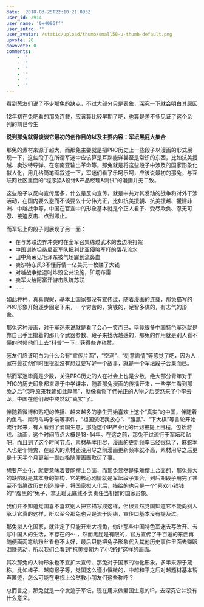```yaml
---
date: '2018-03-25T22:10:21.093Z'
user_id: 2914
user_name: '0x4096ff'
user_intro: ''
user_avatar: /static/upload/thumb/small50-u-thumb-default.png
upvote: 20
downvote: 0
comments:
    - ''
    - ''
    - ''
    - ''
    - ''
    - ''
---
```


看到葱友们说了不少那兔的缺点，不过大部分只是表象，深究一下就会明白其原因

12年初在兔吧看的那兔连载，应该算比较早期了吧，也算是差不多见证了这个系列的前世今生  

**说到那兔就得谈谈它最初的创作目的以及主要内容：军坛黑屁大集合**

那兔的素材来源于超大，而那兔主要就是把PRC历史上一些段子以漫画的形式展现一下，这些段子在所谓军迷中应该算是耳熟能详甚至是常识的东西，比如抗美援越、卖沙特导弹、在东南亚输出革命等，那兔就是将这些段子中涉及的国家形象化拟人化，用几格简笔画叙述一下，军迷们看了乐呵乐呵，应该说最初的那兔，与互联网社区里面的“程序猿&设计&产品经理&测试”的漫画并无二致。

这些段子以反向宣传居多，什么是反向宣传，就是中共对其发动的战争和对外干涉活动，在国内要么避而不谈要么十分伟光正，比如抗美援朝、抗美援越、援建非洲、中越战争等，中国在官宣中的形象基本就是个正人君子、受尽欺负、忍无可忍、被迫反击、点到即止。

而军坛上的段子则展现了另一面：

*   在与苏联边界冲突时在全军召集练过武术的去边境打架
*   中国训练坦桑尼亚军队把利比亚侵略军打的落花流水
*   田中角荣见毛泽东被气场震到流鼻血
*   卖沙特东风3不懂行情一亿美元一枚赚了大钱
*   对越战争撤退时炸毁公共设施，矿场布雷
*   卖军火给阿富汗游击队坑苏联
*   ……

如此种种，真真假假，基本上国家都没有宣传过，随着漫画的连载，那兔描写的PRC形象开始逐步固定下来，一个穷苦的，贪钱的，足智多谋的，有志气的形象。

那兔这种漫画，对于军迷来说就是看了会心一笑而已，毕竟很多中国特色军迷就是靠自己手里攥着的那几个武器参数、段子来找优越感的，那兔的作用就是别人看不懂的时候他们上去“科普”一下，获得些许称赞。

葱友们应该明白为什么会有“宣传片面”，“空洞”，“刻意煽情”等感觉了吧，因为人家在最初创作时压根就没有想过要写好一个故事，就是一个军坛段子合集而已。

  

然而军迷毕竟是少数，关注PRC历史的人在社会上也是少数，绝大部分青年对于PRC的历史印象都来源于中学课本，随着那兔漫画的传播开来，一些学生看到那兔之后“惊呼原来我朝如此厚黑”，就像看惯了伟光正的人物之后突然来了个李云龙，中国在他们眼中突然就“真实”了。

伴随着微博和贴吧的传播、越来越多的学生开始喜欢上这个“真实”的中国，伴随着钓鱼岛、南海岛屿争端等事件，“祖国流氓我放心”、“腹黑”、“下大棋”等言论开始流行起来，有人看到了爱国生意，那兔这个IP产业化的计划被提上日程，包括游戏、动画，这个时间节点大概是13~14年。在这之前，那兔不过流行于军坛和贴吧，而且到了这个时间节点，素材基本用尽，漫画的更新频率已经很低了，麻蛇本人也是个懒鬼，在超大的素材还没用尽之前漫画更新频率就不高，素材用尽之后更是十天半个月更新一副四格随便画画敷衍了事。

  

想要产业化，就要意味着要能摆上台面，而那兔显然是挺难摆上台面的，那兔最大的缺陷就是其本身的架构，它的核心剧情就是军坛段子集合，到后期段子用完了甚至不惜篡改历史创造段子，将国家拟人化后，描绘的也只是一个“喜欢小钱钱的”“腹黑的”兔子，拿无耻无底线不负责任当机智的国家形象。

我们并不知道党国喜不喜欢别人把它描写成这样，但很显然党国知道它不能向别人承认它真的这样，所以至今那兔也只是流于网络，宣传口基本没有提及过。

那兔拟人化国家，就注定了只能开宏大视角，你让那些中国特色军迷去写改开、去写中国人的生活，不存在的～ ，然而黑屁是有限的，官方宣传了千百遍的东西再随便画两笔给粉丝看也不太好，最后只能把兔子形象代入其他历史事件里面去赚眼泪赚感动，所以我们会看到“抗美援朝为了小钱钱”这样的画面。  

其次那兔的人物形象也不宜扩大宣传、那兔对于国家的物化形象，多半来源于蔑称，比如棒子、越南猴子等，党国这么谨小慎微的，中越和平之后对越题材基本销声匿迹，怎么可能在电视上公然教小朋友们这些称呼？

  

总而言之，那兔就是一个发迹于军坛，现在用来做爱国生意的IP，去深究它并没有什么意义。
